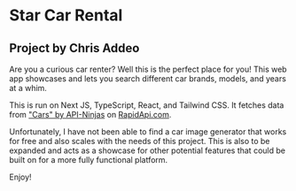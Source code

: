 # Star Car Rental

## Project by Chris Addeo

Are you a curious car renter? Well this is the perfect place for you! This web app showcases and lets you search different car brands, models, and years at a whim.

This is run on Next JS, TypeScript, React, and Tailwind CSS. It fetches data from ["Cars" by API-Ninjas](https://rapidapi.com/apininjas/api/cars-by-api-ninjas) on [RapidApi.com](https://rapidapi.com/hub).

Unfortunately, I have not been able to find a car image generator that works for free and also scales with the needs of this project. This is also to be expanded and acts as a showcase for other potential features that could be built on for a more fully functional platform.

Enjoy!